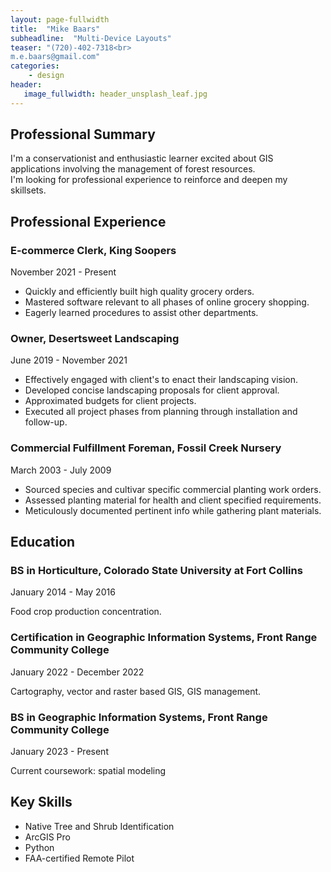 ```yaml
---
layout: page-fullwidth
title:  "Mike Baars"
subheadline:  "Multi-Device Layouts"
teaser: "(720)-402-7318<br>
m.e.baars@gmail.com"
categories:
    - design
header:
   image_fullwidth: header_unsplash_leaf.jpg
---
```

<h2 class="font-size-h3">Professional Summary</h2>
<p class="font-size-p">I'm a conservationist and enthusiastic learner excited about GIS applications involving the management of forest resources.<br> I'm looking for professional experience to reinforce and deepen my skillsets.</p>


<h2 class="font-size-h3">Professional Experience</h2>
<h3 class="font-size-h4">E-commerce Clerk, King Soopers</h3>
    <p class="font-size-small">November 2021 - Present</p>
    <ul class="font-size-p">
    <li>Quickly and efficiently built high quality grocery orders.</li>
    <li>Mastered software relevant to all phases of online grocery shopping.</li>
    <li>Eagerly learned procedures to assist other departments.</li>
    </ul>

<h3 class="font-size-h4">Owner, Desertsweet Landscaping</h3>
    <p class="font-size-small">June 2019 - November 2021</p>
    <ul class="font-size-p">
    <li>Effectively engaged with client's to enact their landscaping vision.</li>
    <li>Developed concise landscaping proposals for client approval.</li>
    <li>Approximated budgets for client projects.</li>
    <li>Executed all project phases from planning through installation and follow-up.</li>
    </ul>

<h3 class="font-size-h4">Commercial Fulfillment Foreman, Fossil Creek Nursery</h3>
    <p class="font-size-small">March 2003 - July 2009</p>
    <ul class="font-size-p">
    <li>Sourced species and cultivar specific commercial planting work orders.</li>
    <li>Assessed planting material for health and client specified requirements.</li>
    <li>Meticulously documented pertinent info while gathering plant materials.</li>
    </ul>

<h2 class="font-size-h3">Education</h2>
<h3 class="font-size-h4">BS in Horticulture, Colorado State University at Fort Collins</h3>
    <p class="font-size-small">January 2014 - May 2016</p>
    <p class="font-size-p">Food crop production concentration.</p>

<h3 class="font-size-h4">Certification in Geographic Information Systems, Front Range Community College</h3>
    <p class="font-size-small">January 2022 - December 2022</p>
    <p class="font-size-p">Cartography, vector and raster based GIS, GIS management.</p>

<h3 class="font-size-h4">BS in Geographic Information Systems, Front Range Community College</h3>
    <p class="font-size-small">January 2023 - Present</p>
    <p class="font-size-p">Current coursework: spatial modeling</p>

<h2 class="font-size-h3">Key Skills</h2>
    <ul class="font-size-p">
    <li>Native Tree and Shrub Identification</li>
    <li>ArcGIS Pro</li>
    <li>Python</li>
    <li>FAA-certified Remote Pilot</li>
    </ul>
